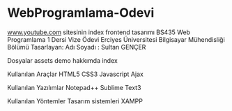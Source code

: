 # WebProgramlama-Odevi
www.youtube.com sitesinin index frontend tasarımı
BS435 Web Programlama 1 Dersi Vize Ödevi
Erciyes Üniversitesi Bilgisayar Mühendisliği Bölümü
Tasarlayan: Adı Soyadı : Sultan GENÇER

Dosyalar
assets
demo
hakkımda
index

Kullanılan Araçlar
HTML5
CSS3
Javascript
Ajax

Kullanılan Yazılımlar
Notepad++
Sublime Text3

Kullanılan Yöntemler
Tasarım sistemleri
XAMPP
